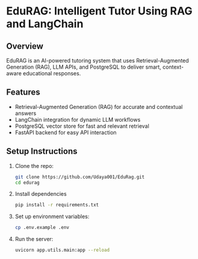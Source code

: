 # EduRAG: Intelligent Tutor Using RAG and LangChain

## Overview
EduRAG is an AI-powered tutoring system that uses Retrieval-Augmented Generation (RAG), LLM APIs, and PostgreSQL to deliver smart, context-aware educational responses.

## Features
- Retrieval-Augmented Generation (RAG) for accurate and contextual answers
- LangChain integration for dynamic LLM workflows
- PostgreSQL vector store for fast and relevant retrieval
- FastAPI backend for easy API interaction

## Setup Instructions

1. Clone the repo:
   ```bash
   git clone https://github.com/Udaya001/EduRag.git 
   cd edurag
2. Install dependencies
   ```bash
   pip install -r requirements.txt
4. Set up environment variables:
   ```bash
   cp .env.example .env
6. Run the server:
   ```bash
   uvicorn app.utils.main:app --reload
